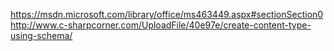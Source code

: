 
https://msdn.microsoft.com/library/office/ms463449.aspx#sectionSection0
http://www.c-sharpcorner.com/UploadFile/40e97e/create-content-type-using-schema/
